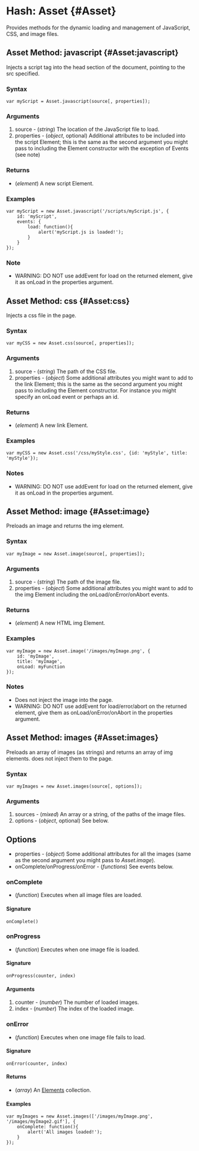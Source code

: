Hash: Asset {#Asset}
=======================

Provides methods for the dynamic loading and management of JavaScript, CSS, and image files.



Asset Method: javascript {#Asset:javascript}
----------------------------------------------

Injects a script tag into the head section of the document, pointing to the src specified.

### Syntax

	var myScript = Asset.javascript(source[, properties]);

### Arguments

1. source     - (*string*) The location of the JavaScript file to load.
2. properties - (*object*, optional) Additional attributes to be included into the script Element; this is the same as the second argument you might pass to including the Element constructor with the exception of Events (see note)

### Returns

* (*element*) A new script Element.

### Examples

	var myScript = new Asset.javascript('/scripts/myScript.js', {
		id: 'myScript',
		events: {
			load: function(){
				alert('myScript.js is loaded!'); 
			}
		}
	});

### Note
- WARNING: DO NOT use addEvent for load on the returned element, give it as onLoad in the properties argument.


Asset Method: css {#Asset:css}
--------------------------------

Injects a css file in the page.

### Syntax

	var myCSS = new Asset.css(source[, properties]);

### Arguments

1. source     - (*string*) The path of the CSS file.
2. properties - (*object*) Some additional attributes you might want to add to the link Element; this is the same as the second argument you might pass to  including the Element constructor. For instance you might specify an onLoad event or perhaps an id.

### Returns

* (*element*) A new link Element.

### Examples

	var myCSS = new Asset.css('/css/myStyle.css', {id: 'myStyle', title: 'myStyle'});

### Notes

- WARNING: DO NOT use addEvent for load on the returned element, give it as onLoad in the properties argument.

Asset Method: image {#Asset:image}
------------------------------------

Preloads an image and returns the img element.

### Syntax

	var myImage = new Asset.image(source[, properties]);

### Arguments

1. source     - (*string*) The path of the image file.
2. properties - (*object*) Some additional attributes you might want to add to the img Element including the onLoad/onError/onAbort events.

### Returns

* (*element*) A new HTML img Element.

### Examples

	var myImage = new Asset.image('/images/myImage.png', {
		id: 'myImage',
		title: 'myImage',
		onLoad: myFunction
	});

### Notes

- Does not inject the image into the page.
- WARNING: DO NOT use addEvent for load/error/abort on the returned element, give them as onLoad/onError/onAbort in the properties argument.

Asset Method: images {#Asset:images}
--------------------------------------

Preloads an array of images (as strings) and returns an array of img elements. does not inject them to the page.

### Syntax

	var myImages = new Asset.images(source[, options]);

### Arguments

1. sources - (*mixed*) An array or a string, of the paths of the image files.
2. options - (*object*, optional) See below.

## Options

* properties - (*object*) Some additional attributes for all the images (same as the second argument you might pass to *Asset.image*).
* onComplete/onProgress/onError - (*functions*) See events below.

### onComplete

* (*function*) Executes when all image files are loaded.

#### Signature

	onComplete()

### onProgress

* (*function*) Executes when one image file is loaded.

#### Signature

	onProgress(counter, index)

#### Arguments

1. counter - (*number*) The number of loaded images.
2. index   - (*number*) The index of the loaded image.

### onError

* (*function*) Executes when one image file fails to load.

#### Signature

	onError(counter, index)

#### Returns

* (*array*) An [Elements][] collection.

#### Examples

	var myImages = new Asset.images(['/images/myImage.png', '/images/myImage2.gif'], {
		onComplete: function(){
			alert('All images loaded!');
		}
	});



[Elements]: /core/Element/Element#Elements
